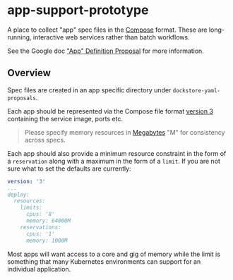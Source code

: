 # app-support-prototype

A place to collect "app" spec files in the [Compose](https://docs.docker.com/compose/compose-file/) format.
These are long-running, interactive web services rather than batch workflows.

See the Google doc ["App" Definition Proposal](https://docs.google.com/document/d/16IUgwDTlqsxn72NZZzwtrBNAi-4B4OjSA9r-QTFL5w0/edit) for more information.

## Overview

Spec files are created in an app specific directory under `dockstore-yaml-proposals`.

Each app should be represented via the Compose file format [version 3](https://docs.docker.com/compose/compose-file/compose-file-v3/)
containing the service image, ports etc.

> Please specify memory resources in [Megabytes](https://docs.docker.com/config/containers/resource_constraints/#limit-a-containers-access-to-memory)
> "M" for consistency across specs.

Each app should also provide a minimum resource constraint in the form of a
`reservation` along with a maximum in the form of a `limit`. If you are not sure
what to set the defaults are currently:

```yaml
version: '3'
...
deploy:
  resources:
    limits:
      cpus: '8'
      memory: 64000M
    reservations:
      cpus: '1'
      memory: 1000M 
```

Most apps will want access to a core and gig of memory while the limit is something
that many Kubernetes environments can support for an individual application.
